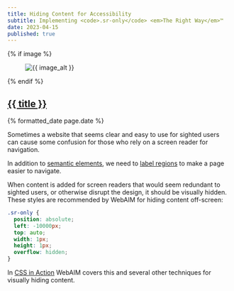 ```yaml
---
title: Hiding Content for Accessibility
subtitle: Implementing <code>.sr-only</code> <em>The Right Way</em>™️
date: 2023-04-15
published: true
---
```

{% if image %}
    <figure class="post__image">
        <img src="{{ image }}" alt="{{ image_alt }}">
    </figure>
{% endif %}

<h2 class="post__title"><a href="{{ page.url }}">{{ title }}</a></h2>
<div class="post__date">{% formatted_date page.date %}</div>

Sometimes a website that seems clear and easy to use for sighted users can cause
some confusion for those who rely on a screen reader for navigation.

In addition to [semantic elements](https://developer.mozilla.org/en-US/docs/Glossary/Semantics#semantics_in_html),
we need to [label regions](https://www.w3.org/WAI/tutorials/page-structure/labels/)
to make a page easier to navigate.

When content is added for screen readers that would seem redundant to sighted
users, or otherwise disrupt the design, it should be visually hidden.  These
styles are recommended by WebAIM for hiding content off-screen:

```css
.sr-only {
  position: absolute;
  left: -10000px;
  top: auto;
  width: 1px;
  height: 1px;
  overflow: hidden;
}
```

In [CSS in Action](https://webaim.org/techniques/css/invisiblecontent/)
WebAIM covers this and several other techniques for visually hiding content.
